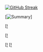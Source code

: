 [![GitHub Streak](https://github-readme-streak-stats.herokuapp.com?user=Bolaji5821&theme=highcontrast)](https://git.io/streak-stats)

[![Summary](http://github-profile-summary-cards.vercel.app/api/cards/profile-details?username=Bolaji5821&theme=github)]

[[!](http://github-profile-summary-cards.vercel.app/api/cards/repos-per-language?username=Bolaji5821&theme=github)

[[!](http://github-profile-summary-cards.vercel.app/api/cards/most-commit-language?username=Bolaji5821&theme=github)

[[!](http://github-profile-summary-cards.vercel.app/api/cards/stats?username=Bolaji5821&theme=github)
[[!](http://github-profile-summary-cards.vercel.app/api/cards/productive-time?username=Bolaji5821&theme=github&utcOffset=8)
